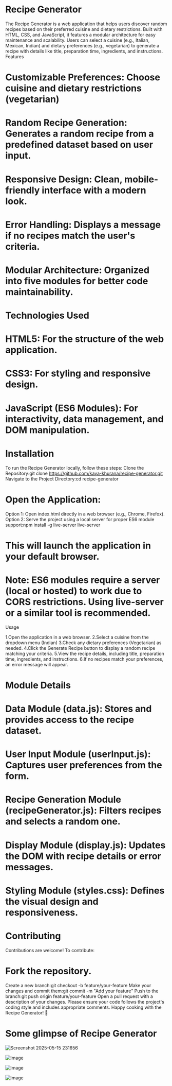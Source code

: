 # Recipe Generator
The Recipe Generator is a web application that helps users discover random recipes based on their preferred cuisine and dietary restrictions. Built with HTML, CSS, and JavaScript, it features a modular architecture for easy maintenance and scalability. Users can select a cuisine (e.g., Italian, Mexican, Indian) and dietary preferences (e.g., vegetarian) to generate a recipe with details like title, preparation time, ingredients, and instructions.
Features

# Customizable Preferences: Choose cuisine and dietary restrictions (vegetarian)
# Random Recipe Generation: Generates a random recipe from a predefined dataset based on user input.
# Responsive Design: Clean, mobile-friendly interface with a modern look.
# Error Handling: Displays a message if no recipes match the user's criteria.
# Modular Architecture: Organized into five modules for better code maintainability.

# Technologies Used

# HTML5: For the structure of the web application.
# CSS3: For styling and responsive design.
# JavaScript (ES6 Modules): For interactivity, data management, and DOM manipulation.

# Installation
To run the Recipe Generator locally, follow these steps:
Clone the Repository:git clone https://github.com/kaya-khurana/recipe-generator.git
Navigate to the Project Directory:cd recipe-generator
# Open the Application:
Option 1: Open index.html directly in a web browser (e.g., Chrome, Firefox).
Option 2: Serve the project using a local server for proper ES6 module support:npm install -g live-server
live-server
# This will launch the application in your default browser.



# Note: ES6 modules require a server (local or hosted) to work due to CORS restrictions. Using live-server or a similar tool is recommended.
Usage

1.Open the application in a web browser.
2.Select a cuisine from the dropdown menu (Indian)
3.Check any dietary preferences (Vegetarian) as needed.
4.Click the Generate Recipe button to display a random recipe matching your criteria.
5.View the recipe details, including title, preparation time, ingredients, and instructions.
6.If no recipes match your preferences, an error message will appear.

# Module Details

# Data Module (data.js): Stores and provides access to the recipe dataset.
# User Input Module (userInput.js): Captures user preferences from the form.
# Recipe Generation Module (recipeGenerator.js): Filters recipes and selects a random one.
# Display Module (display.js): Updates the DOM with recipe details or error messages.
# Styling Module (styles.css): Defines the visual design and responsiveness.

# Contributing
Contributions are welcome! To contribute:

# Fork the repository.
Create a new branch:git checkout -b feature/your-feature
Make your changes and commit them:git commit -m "Add your feature"
Push to the branch:git push origin feature/your-feature
Open a pull request with a description of your changes.
Please ensure your code follows the project's coding style and includes appropriate comments.
Happy cooking with the Recipe Generator! 🍳
# Some glimpse of Recipe Generator
![Screenshot 2025-05-15 231656](https://github.com/user-attachments/assets/73d352af-e655-4605-a67d-e19471888757)

![image](https://github.com/user-attachments/assets/9292ba32-192e-4063-94f1-a437a950916c)

![image](https://github.com/user-attachments/assets/458cc70e-fc32-4732-9f92-f4b5af777d12)

![image](https://github.com/user-attachments/assets/255b2214-071f-4215-bc20-e1ed678d1525)



